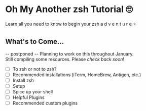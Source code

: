 # Oh My Another zsh Tutorial 🙄
Learn all you need to know to begin your zsh a d v e n t u r e :star:

## What's to Come...
-- postponed --
Planning to work on this throughout January.\
Still compiling some resources. Please _check back soon_!
- [ ] To zsh or not to zsh?
- [ ] Recommended installations (iTerm, HomeBrew, Antigen, etc.)
- [ ] Install zsh
- [ ] Setup
- [ ] Spice up your shell
- [ ] Helpful Plugins
- [ ] Recommended custom plugins
